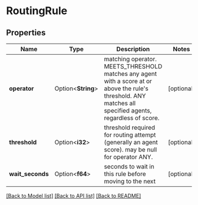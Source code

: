 # RoutingRule

## Properties

Name | Type | Description | Notes
------------ | ------------- | ------------- | -------------
**operator** | Option<**String**> | matching operator.  MEETS_THRESHOLD matches any agent with a score at or above the rule's threshold.  ANY matches all specified agents, regardless of score. | [optional]
**threshold** | Option<**i32**> | threshold required for routing attempt (generally an agent score).  may be null for operator ANY. | [optional]
**wait_seconds** | Option<**f64**> | seconds to wait in this rule before moving to the next | [optional]

[[Back to Model list]](../README.md#documentation-for-models) [[Back to API list]](../README.md#documentation-for-api-endpoints) [[Back to README]](../README.md)


